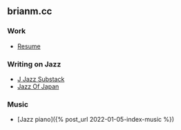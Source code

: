 ## brianm.cc

### Work 

* [Resume](https://cv.brmc.one)

### Writing on Jazz

* [J Jazz Substack](https://jjazz.substack.com)
* [Jazz Of Japan](https://www.jazzofjapan.com)

### Music

* [Jazz piano]({% post_url 2022-01-05-index-music %})